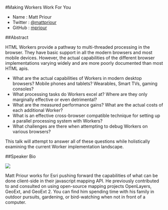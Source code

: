 #Making Workers Work For You

* Name      : Matt Priour
* Twitter   : [@mattpriour](https://twitter.com/mattpriour)
* GitHub    : [mpriour](https://github.com/mpriour)

##Abstract

HTML Workers provide a pathway to multi-threaded processing in the browser. They have basic support in all the modern browsers and most mobile devices. However, the actual capabilities of the different browser implementations varying widely and are more poorly documented than most HTML apis.

* What are the actual capabilities of Workers in modern desktop browsers? Mobile phones and tablets? Wearables, Smart TVs, gaming consoles?
* What processing tasks do Workers excel at? Where are they only marginally effective or even detrimental?
* What are the measured performance gains? What are the actual costs of each additional Worker?
* What is an effective cross-browser compatible technique for setting up a parallel processing system with Workers?
* What challenges are there when attempting to debug Workers on various browsers?

This talk will attempt to answer all of these questions while holistically examining the current Worker implementation landscape.

##Speaker Bio

![](https://raw.github.com/cascadiajs/2013.cascadiajs.com/master/images/mpriour.jpeg)

Matt Priour works for Esri pushing forward the capabilities of what can be done client-side in their javascript mapping API. He previously contributed to and consulted on using open-source mapping projects OpenLayers, GeoExt, and GeoExt 2. You can find him spending time with his family in outdoor pursuits, gardening, or bird-watching when not in front of a computer.